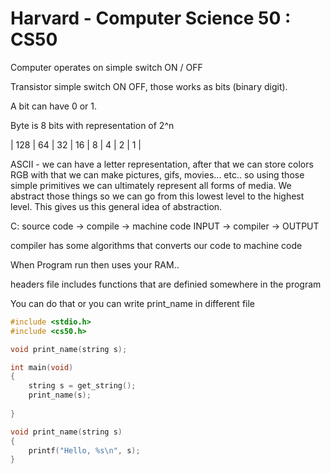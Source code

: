# Harvard - Computer Science 50 : CS50

Computer operates on simple switch ON / OFF

Transistor simple switch ON OFF, those works as bits (binary digit). 

A bit can have 0 or 1. 

Byte is 8 bits with representation of 2^n

| 128 | 64 | 32 | 16 | 8 | 4 | 2 | 1 |

ASCII - we can have a letter representation, after that we can store colors RGB with that we can make pictures, gifs, movies... etc.. 
so using those simple primitives we can ultimately represent all forms of media. We abstract those things so we can go from this lowest level to the highest level. This gives us this general idea of abstraction.

C: 
source code -> compile -> machine code
INPUT    ->   compiler    ->   OUTPUT

compiler has some algorithms that converts our code to machine code

When Program run then uses your RAM.. 

headers file includes functions that are definied somewhere in the program 

You can do that or you can write print_name in different file
```C
#include <stdio.h>
#include <cs50.h>

void print_name(string s);

int main(void) 
{
    string s = get_string();
    print_name(s);
    
}

void print_name(string s) 
{
    printf("Hello, %s\n", s);
}
```
